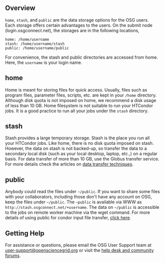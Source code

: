 [title]: - "Storage Solutions on OSG: home, stash, and public"


## Overview

`home`, `stash`, and `public` are the data storage options for the OSG users.  Each storage offers certain advantages to the users. On the submit node (login.osgconnect.net), the storages are in the following locations,

    home: /home/username
    stash: /home/username/stash
    public: /home/username/public

For convenience, the stash and public directories are accessed from home. Here, the `username` is your login name.

## home
Home is meant for storing files for quick access. Usually, files such as program files, parameter files, scripts, etc. are kept in your `/home` directory.  Although disk quota is not imposed on home,  we recommend a disk usage of less than 10 GB. Home filesystem is not suitable to run your HTCondor jobs. It is a good practice to run all your jobs under the `stash` directory.

## stash
Stash provides a large temporary storage. Stash is the place you run all your HTCondor jobs. Like home, there is no disk quota imposed on stash. However, the data on stash is not backed-up, so transfer the data to a secondary local disk (such as your local desktop, laptop, etc.,) on a regular basis.  For data transfer of more than 10 GB, use the Globus transfer service.  For more details check the articles on [data transfer techniques](https://support.opensciencegrid.org/solution/folders/5000260918).


## public
Anybody could read the files under `~/public`. If you want to share some files with your collaborators, including those don't have any account on OSG, keep the files under `~/public`. The `~public` is available via WWW as `http://stash.osgconnect.net/+username`. The data on `~/public` is accessible to the jobs on remote worker machine via the wget command. For more details of using public for condor input file transfer,  [click here](https://support.opensciencegrid.org/solution/articles/5000639798-access-stash-remotely-using-http).

## Getting Help
For assistance or questions, please email the OSG User Support team  at [user-support@opensciencegrid.org](mailto:user-support@opensciencegrid.org) or visit the [help desk and community forums](http://support.opensciencegrid.org).



 

